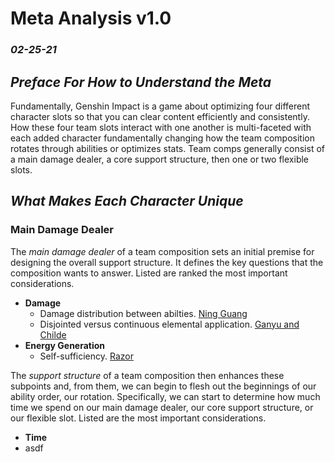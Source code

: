 # Meta Analysis v1.0
### *02-25-21*

## *Preface For How to Understand the Meta*
Fundamentally, Genshin Impact is a game about optimizing four different character slots so that you can clear content efficiently and consistently. How these four team slots interact with one another is multi-faceted with each added character fundamentally changing how the team composition rotates through abilities or optimizes stats. Team comps generally consist of a main damage dealer, a core support structure, then one or two flexible slots.

## *What Makes Each Character Unique*
### Main Damage Dealer
The *main damage dealer* of a team composition sets an initial premise for designing the overall support structure. It defines the key questions that the composition wants to answer. Listed are ranked the most important considerations.

* **Damage**
  * Damage distribution between abilties. [Ning Guang]()
  * Disjointed versus continuous elemental application. [Ganyu and Childe]()
* **Energy Generation** 
  * Self-sufficiency. [Razor]()

The *support structure* of a team composition then enhances these subpoints and, from them, we can begin to flesh out the beginnings of our ability order, our rotation. Specifically, we can start to determine how much time we spend on our main damage dealer, our core support structure, or our flexible slot. Listed are the most important considerations.

* **Time**
 * asdf
